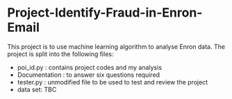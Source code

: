 # Project-Identify-Fraud-in-Enron-Email

This project is to use machine learning algorithm to analyse Enron data.
The project is split into the following files:
- poi_id.py : contains project codes and my analysis
- Documentation : to answer six questions required
- tester.py : unmodified file to be used to test and review the project
- data set: TBC
